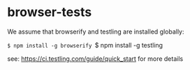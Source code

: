 # browser-tests

We assume that browserify and testling are installed globally:

`$ npm install -g browserify
`$ npm install -g testling

see: https://ci.testling.com/guide/quick_start for more details